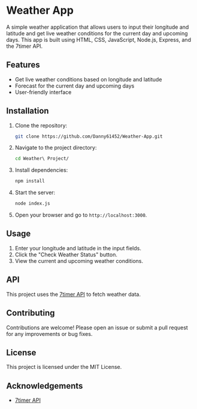 # Weather App

A simple weather application that allows users to input their longitude and latitude and get live weather conditions for the current day and upcoming days. This app is built using HTML, CSS, JavaScript, Node.js, Express, and the 7timer API.

## Features

- Get live weather conditions based on longitude and latitude
- Forecast for the current day and upcoming days
- User-friendly interface

## Installation

1. Clone the repository:
    ```bash
    git clone https://github.com/Danny61452/Weather-App.git
    ```
2. Navigate to the project directory:
    ```bash
    cd Weather\ Project/
    ```
3. Install dependencies:
    ```bash
    npm install
    ```
4. Start the server:
    ```bash
    node index.js
    ```
5. Open your browser and go to `http://localhost:3000`.

## Usage

1. Enter your longitude and latitude in the input fields.
2. Click the "Check Weather Status" button.
3. View the current and upcoming weather conditions.

## API

This project uses the [7timer API](https://www.7timer.info/doc.php?lang=en) to fetch weather data.

## Contributing

Contributions are welcome! Please open an issue or submit a pull request for any improvements or bug fixes.

## License

This project is licensed under the MIT License.

## Acknowledgements

- [7timer API](https://www.7timer.info/doc.php?lang=en)

